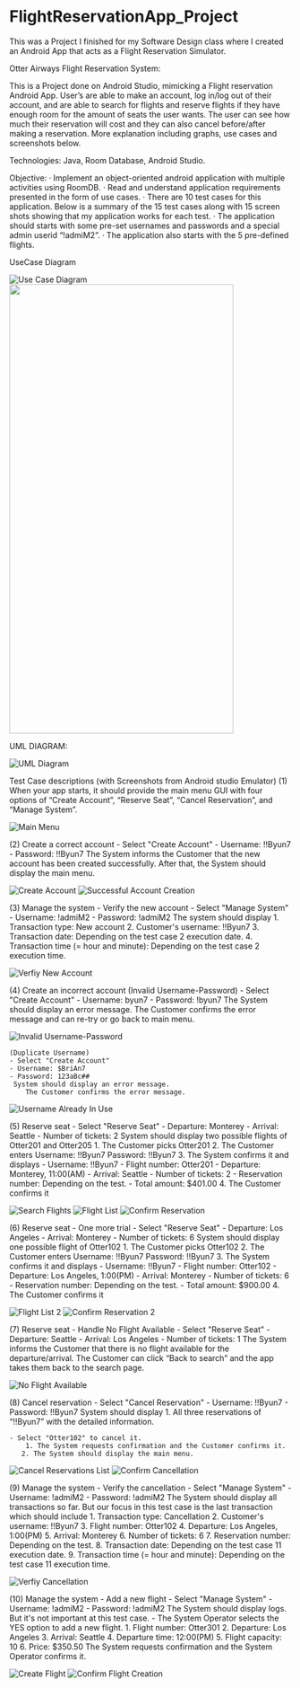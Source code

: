 # FlightReservationApp_Project
This was a Project I finished for my Software Design class where I created an Android App that acts as a Flight Reservation Simulator.

Otter Airways Flight Reservation System:

This is a Project done on Android Studio, mimicking a Flight reservation Android App. User’s are able to make an account, log in/log out of their account, and are able to search for flights and reserve flights if they have enough room for the amount of seats the user wants. The user can see how much their reservation will cost and they can also cancel before/after making a reservation. More explanation including graphs, use cases and screenshots below. 

Technologies: Java, Room Database, Android Studio.

Objective:
· Implement an object-oriented android application with multiple activities using RoomDB.
· Read and understand application requirements presented in the form of use cases.
· There are 10 test cases for this application. Below is a summary of the 15 test cases along with 15 screen shots showing that my application works for each test.
· The application should starts with some pre-set usernames and passwords and a special admin userid “!admiM2”.
· The application also starts with the 5 pre-defined flights.

UseCase Diagram

![Use Case Diagram](homework6/FlightApp_Images/UseCaseDiagram.png?raw=true "Use Case Diagram")
<img src="https://github.com/noa316/FlightReservationApp_Project/blob/main/homework6/FlightApp_Images/UseCaseDiagram.png?raw=true" width="400" height="800">

UML DIAGRAM:

![UML Diagram](homework6/FlightApp_Images/UMLDiagram.png?raw=true "UML Diagram")


Test Case descriptions (with Screenshots from Android studio Emulator)
(1)   When your app starts, it should provide the main menu GUI with four options of “Create Account”, “Reserve Seat”, “Cancel Reservation”, and “Manage System”.

![Main Menu](homework6/FlightApp_Images/Main_menu.png?raw=true "Main Menu")

(2)   Create a correct account
  	- Select "Create Account"
  	- Username: !!Byun7
  	- Password: !!Byun7
  	 The System informs the Customer that the new account has been created successfully.
After that, the System should display the main menu.

![Create Account](homework6/FlightApp_Images/CreateAccount.png?raw=true "Create Account")
![Successful Account Creation](homework6/FlightApp_Images/SuccessfulAccount.png?raw=true "Successful Account Creation")

(3)   Manage the system - Verify the new account
  	- Select "Manage System"
  	- Username: !admiM2
  	- Password: !admiM2
  	 The system should display
      	1. Transaction type: New account
      	2. Customer's username: !!Byun7
      	3. Transaction date: Depending on the test case 2 execution date.
      	4. Transaction time (= hour and minute): Depending on the test case 2 execution time.

![Verfiy New Account](homework6/FlightApp_Images/LogRecords_1.png?raw=true "Verify new Account")

(4)   Create an incorrect account
    (Invalid Username-Password)
  	- Select "Create Account"
  	- Username: byun7
  	- Password: !byun7
  	 The System should display an error message.
       	The Customer confirms the error message and can re-try or go back to main menu.
        
![Invalid Username-Password](homework6/FlightApp_Images/InvalidUsernm:pswrd_1.png?raw=true "Invalid Username-Password")

    (Duplicate Username)
    - Select "Create Account"
  	- Username: $BriAn7
  	- Password: 123aBc##
  	 System should display an error message.
       	The Customer confirms the error message.
        
![Username Already In Use](homework6/FlightApp_Images/UsernameAlreadyInUse_1.png?raw=true "Username Already In Use")

(5)   Reserve seat
  	- Select "Reserve Seat"
  	- Departure: Monterey
  	- Arrival: Seattle
  	- Number of tickets: 2
  	 System should display two possible flights of Otter201 and Otter205
                  	1. The Customer picks Otter201
                   	2. The Customer enters Username: !!Byun7
                                                          	Password: !!Byun7
      	3. The System confirms it and displays
           	- Username: !!Byun7
           	- Flight number: Otter201
           	- Departure: Monterey, 11:00(AM)
           	- Arrival: Seattle
           	- Number of tickets: 2
           	- Reservation number: Depending on the test.
           	- Total amount:  $401.00
      	4. The Customer confirms it

![Search Flights](homework6/FlightApp_Images/FlightSearch.png?raw=true "Search Flights")
![Flight List](homework6/FlightApp_Images/FlightList_1.png?raw=true "Flight List")
![Confirm Reservation](homework6/FlightApp_Images/ConfirmReservation_1.png?raw=true "Confirm Reservation")

(6)   Reserve seat - One more trial
  	- Select "Reserve Seat"
  	- Departure: Los Angeles
  	- Arrival: Monterey
  	- Number of tickets: 6
  	 System should display one possible flight of Otter102
                  	1. The Customer picks Otter102
                   	2. The Customer enters Username: !!Byun7
                                                          	Password: !!Byun7
      	3. The System confirms it and displays
           	- Username: !!Byun7
           	- Flight number: Otter102
       	    - Departure: Los Angeles, 1:00(PM)
           	- Arrival: Monterey
           	- Number of tickets: 6
           	- Reservation number: Depending on the test.
           	- Total amount:  $900.00
      	4. The Customer confirms it

![Flight List 2](homework6/FlightApp_Images/FlightList_2.png?raw=true "Flight List 2")
![Confirm Reservation 2](homework6/FlightApp_Images/ConfirmReservation_2.png?raw=true "Confirm Reservation 2")

(7)   Reserve seat - Handle No Flight Available
  	- Select "Reserve Seat"
  	- Departure: Seattle
  	- Arrival: Los Angeles
  	- Number of tickets: 1
  	 The System informs the Customer that there is no flight available for the departure/arrival.
      	The Customer can click “Back to search” and the app takes them back to the search page.
        
![No Flight Available](homework6/FlightApp_Images/NoMatchingFlights.png?raw=true "No Flight Available")

(8)   Cancel reservation
  	- Select "Cancel Reservation"
  	- Username: !!Byun7
  	- Password: !!Byun7
  	 System should display
      	1. All three reservations of “!!Byun7” with the detailed information.
        
  	- Select "Otter102" to cancel it.
     	1. The System requests confirmation and the Customer confirms it.
  	   2. The System should display the main menu.

![Cancel Reservations List ](homework6/FlightApp_Images/CancelFlights_1.png?raw=true "Cancel Reservtions List")
![Confirm Cancellation](homework6/FlightApp_Images/ConfirmCancellation_1.png?raw=true "Confirm Cancellation")

(9)   Manage the system - Verify the cancellation
  	- Select "Manage System"
  	- Username: !admiM2
  	- Password: !admiM2
  	 The System should display all transactions so far. But our focus in this test case is the last transaction which should include
      	1. Transaction type: Cancellation
      	2. Customer's username: !!Byun7
   	   3. Flight number: Otter102
      	4. Departure: Los Angeles, 1:00(PM)
      	5. Arrival: Monterey
      	6. Number of tickets: 6
      	7. Reservation number: Depending on the test.
      	8. Transaction date: Depending on the test case 11 execution date.
      	9. Transaction time (= hour and minute): Depending on the test case 11 execution time.

![Verfiy Cancellation](homework6/FlightApp_Images/LogRecords_2.png?raw=true "Verify Cancellation")

(10)   Manage the system - Add a new flight
  	- Select "Manage System"
  	- Username: !admiM2
  	- Password: !admiM2
  The System should display logs. But it's not important at this test case. 
  	- The System Operator selects the YES option to add a new flight.
     	1. Flight number: Otter301
     	2. Departure: Los Angeles
     	3. Arrival: Seattle
     	4. Departure time: 12:00(PM)
     	5. Flight capacity: 10
   	  6. Price: $350.50
  	 The System requests confirmation and the System Operator confirms it.
     

![Create Flight](homework6/FlightApp_Images/CreateFlight_1.png?raw=true "Create Flight")
![Confirm Flight Creation](homework6/FlightApp_Images/ConfirmCreateFlight.png?raw=true "Confirm Flight Creation")
